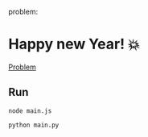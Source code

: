 problem:

# Happy new Year! 💥

<a href="https://codeforces.com/group/MWSDmqGsZm/contest/223338/problem/K"> Problem</a>

## Run

```
node main.js
```

```
python main.py
```